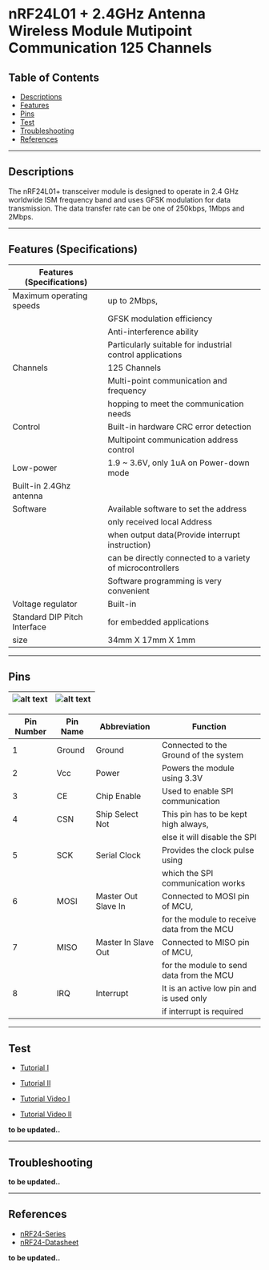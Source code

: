 # nRF24L01 + 2.4GHz Antenna Wireless Module Mutipoint Communication 125 Channels

## Table of Contents

-   [Descriptions](#descriptions)
-   [Features](#features)
-   [Pins](#pins)
-   [Test](#test-code)
-   [Troubleshooting](#troubleshooting)
-   [References](#references)

---

## Descriptions

The nRF24L01+ transceiver module is designed to operate in 2.4 GHz worldwide ISM frequency band and uses GFSK modulation for data transmission. The data transfer rate can be one of 250kbps, 1Mbps and 2Mbps.

---

## Features (Specifications)

| Features (Specifications)    |                                                            |
| ---------------------------- | ---------------------------------------------------------- |
| Maximum operating speeds     | up to 2Mbps,                                               |
|                              | GFSK modulation efficiency                                 |
|                              | Anti-interference ability                                  |
|                              | Particularly suitable for industrial control applications  |
| Channels                     | 125 Channels                                               |
|                              | Multi-point communication and frequency                    |
|                              | hopping to meet the communication needs                    |
| Control                      | Built-in hardware CRC error detection                      |
|                              | Multipoint communication address control                   |
| Low-power                    | 1.9 ~ 3.6V, only 1uA on Power-down mode                    |
| Built-in 2.4Ghz antenna      |                                                            |
| Software                     | Available software to set the address                      |
|                              | only received local Address                                |
|                              | when output data(Provide interrupt instruction)            |
|                              | can be directly connected to a variety of microcontrollers |
|                              | Software programming is very convenient                    |
| Voltage regulator            | Built-in                                                   |
| Standard DIP Pitch Interface | for embedded applications                                  |
| size                         | 34mm X 17mm X 1mm                                          |

---

## Pins

| ![alt text](https://bit.ly/3rtymw1 'pinout') | ![alt text](https://bit.ly/2NZVBQC 'pinout') |
| -------------------------------------------- | -------------------------------------------- |

| Pin Number | Pin Name | Abbreviation        | Function                                    |
| ---------- | -------- | ------------------- | ------------------------------------------- |
| 1          | Ground   | Ground              | Connected to the Ground of the system       |
| 2          | Vcc      | Power               | Powers the module using 3.3V                |
| 3          | CE       | Chip Enable         | Used to enable SPI communication            |
| 4          | CSN      | Ship Select Not     | This pin has to be kept high always,        |
|            |          |                     | else it will disable the SPI                |
| 5          | SCK      | Serial Clock        | Provides the clock pulse using              |
|            |          |                     | which the SPI communication works           |
| 6          | MOSI     | Master Out Slave In | Connected to MOSI pin of MCU,               |
|            |          |                     | for the module to receive data from the MCU |
| 7          | MISO     | Master In Slave Out | Connected to MISO pin of MCU,               |
|            |          |                     | for the module to send data from the MCU    |
| 8          | IRQ      | Interrupt           | It is an active low pin and is used only    |
|            |          |                     | if interrupt is required                    |

---

## Test

-   [Tutorial I](https://bit.ly/NRF24L01-tutorial)
-   [Tutorial II](https://bit.ly/NRF24L01-tutorial2)

-   [Tutorial Video I](https://youtu.be/7rcVeFFHcFM)
-   [Tutorial Video II](https://youtu.be/RGF9gpTTDHY)

**to be updated..**

---

## Troubleshooting

**to be updated..**

---

## References

-   [nRF24-Series](https://www.nordicsemi.com/Products/Low-power-short-range-wireless/nRF24-series)
-   [nRF24-Datasheet](https://bit.ly/3w7blCK)

**to be updated..**
